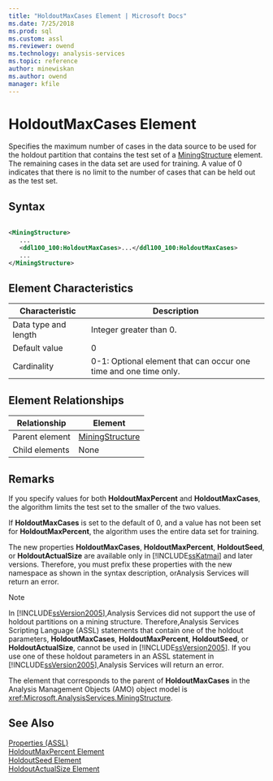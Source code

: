 ```yaml
---
title: "HoldoutMaxCases Element | Microsoft Docs"
ms.date: 7/25/2018
ms.prod: sql
ms.custom: assl
ms.reviewer: owend
ms.technology: analysis-services
ms.topic: reference
author: minewiskan
ms.author: owend
manager: kfile
---
```

# HoldoutMaxCases Element

  Specifies the maximum number of cases in the data source to be used for the holdout partition that contains the test set of a [MiningStructure](objects/miningstructure-element-assl.md) element. The remaining cases in the data set are used for training. A value of 0 indicates that there is no limit to the number of cases that can be held out as the test set.  
  
## Syntax  
  
```xml  
  
<MiningStructure>  
   ...  
   <ddl100_100:HoldoutMaxCases>...</ddl100_100:HoldoutMaxCases>  
   ...  
</MiningStructure>  
```  
  
## Element Characteristics  
  
|Characteristic|Description|  
|--------------------|-----------------|  
|Data type and length|Integer greater than 0.|  
|Default value|0|  
|Cardinality|0-1: Optional element that can occur one time and one time only.|  
  
## Element Relationships  
  
|Relationship|Element|  
|------------------|-------------|  
|Parent element|[MiningStructure](objects/miningstructure-element-assl.md)|  
|Child elements|None|  
  
## Remarks  
 If you specify values for both **HoldoutMaxPercent** and **HoldoutMaxCases**, the algorithm limits the test set to the smaller of the two values.  
  
 If **HoldoutMaxCases** is set to the default of 0, and a value has not been set for **HoldoutMaxPercent**, the algorithm uses the entire data set for training.  
  
 The new properties **HoldoutMaxCases**, **HoldoutMaxPercent**, **HoldoutSeed**, or **HoldoutActualSize** are available only in [!INCLUDE[ssKatmai](../../../includes/sskatmai-md.md)] and later versions. Therefore, you must prefix these properties with the new namespace as shown in the syntax description, orAnalysis Services will return an error.  
  
> [!NOTE]  
>  In [!INCLUDE[ssVersion2005](../../../includes/ssversion2005-md.md)],Analysis Services did not support the use of holdout partitions on a mining structure. Therefore,Analysis Services Scripting Language (ASSL) statements that contain one of the holdout parameters, **HoldoutMaxCases**, **HoldoutMaxPercent**, **HoldoutSeed**, or **HoldoutActualSize**, cannot be used in [!INCLUDE[ssVersion2005](../../../includes/ssversion2005-md.md)]. If you use one of these holdout parameters in an ASSL statement in [!INCLUDE[ssVersion2005](../../../includes/ssversion2005-md.md)],Analysis Services will return an error.  
  
 The element that corresponds to the parent of **HoldoutMaxCases** in the Analysis Management Objects (AMO) object model is <xref:Microsoft.AnalysisServices.MiningStructure>.  
  
## See Also  
 [Properties &#40;ASSL&#41;](properties/properties-assl.md)   
 [HoldoutMaxPercent Element](properties/holdoutmaxpercent-element.md)   
 [HoldoutSeed Element](properties/holdoutseed-element.md)   
 [HoldoutActualSize Element](properties/holdoutactualsize-element.md)  
  
  
